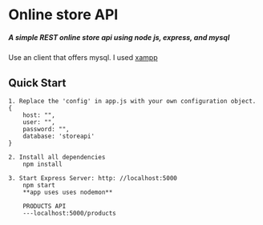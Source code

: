 # Online store  API

##### A simple REST online store api using node js, express, and mysql 

Use an client that offers mysql. 
I used [xampp](https://www.apachefriends.org/download)

## Quick Start

```
1. Replace the 'config' in app.js with your own configuration object.
{
    host: "",
    user: "",
    password: "",
    database: 'storeapi'
}

2. Install all dependencies
    npm install

3. Start Express Server: http: //localhost:5000
    npm start
    **app uses uses nodemon**

    PRODUCTS API
    ---localhost:5000/products
```


